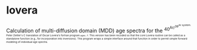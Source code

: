 # lovera
Calculation of multi-diffusion domain (MDD) age spectra for the <sup>40<sup>Ar/<sup>39<sup>Ar system. Peter Zeitler's C translation of Oscar Lovera's fortran program `ages.f`.  This version has been recoded so that the core Lovera routine can be called as a standalone function (e.g., for incorporation into inversions). This program wraps a simple interface around that funciton in order to permit simple forward modeling of individual age spectra.
